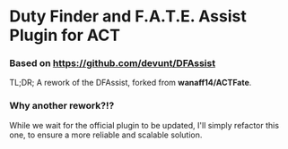 # Duty Finder and F.A.T.E. Assist Plugin for ACT
### Based on https://github.com/devunt/DFAssist

TL;DR; A rework of the DFAssist, forked from **wanaff14/ACTFate**.

### Why another rework?!?
While we wait for the official plugin to be updated, I'll simply refactor this one, to ensure a more reliable and scalable solution.
